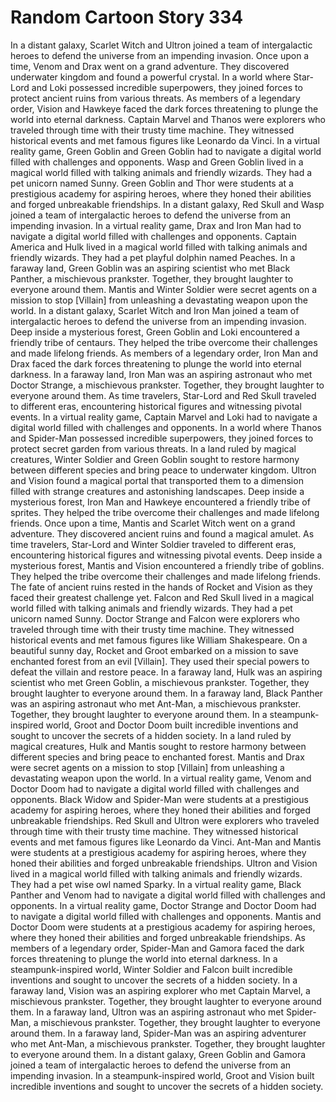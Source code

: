 # Random Cartoon Story 334

In a distant galaxy, Scarlet Witch and Ultron joined a team of intergalactic heroes to defend the universe from an impending invasion.
Once upon a time, Venom and Drax went on a grand adventure. They discovered underwater kingdom and found a powerful crystal.
In a world where Star-Lord and Loki possessed incredible superpowers, they joined forces to protect ancient ruins from various threats.
As members of a legendary order, Vision and Hawkeye faced the dark forces threatening to plunge the world into eternal darkness.
Captain Marvel and Thanos were explorers who traveled through time with their trusty time machine. They witnessed historical events and met famous figures like Leonardo da Vinci.
In a virtual reality game, Green Goblin and Green Goblin had to navigate a digital world filled with challenges and opponents.
Wasp and Green Goblin lived in a magical world filled with talking animals and friendly wizards. They had a pet unicorn named Sunny.
Green Goblin and Thor were students at a prestigious academy for aspiring heroes, where they honed their abilities and forged unbreakable friendships.
In a distant galaxy, Red Skull and Wasp joined a team of intergalactic heroes to defend the universe from an impending invasion.
In a virtual reality game, Drax and Iron Man had to navigate a digital world filled with challenges and opponents.
Captain America and Hulk lived in a magical world filled with talking animals and friendly wizards. They had a pet playful dolphin named Peaches.
In a faraway land, Green Goblin was an aspiring scientist who met Black Panther, a mischievous prankster. Together, they brought laughter to everyone around them.
Mantis and Winter Soldier were secret agents on a mission to stop [Villain] from unleashing a devastating weapon upon the world.
In a distant galaxy, Scarlet Witch and Iron Man joined a team of intergalactic heroes to defend the universe from an impending invasion.
Deep inside a mysterious forest, Green Goblin and Loki encountered a friendly tribe of centaurs. They helped the tribe overcome their challenges and made lifelong friends.
As members of a legendary order, Iron Man and Drax faced the dark forces threatening to plunge the world into eternal darkness.
In a faraway land, Iron Man was an aspiring astronaut who met Doctor Strange, a mischievous prankster. Together, they brought laughter to everyone around them.
As time travelers, Star-Lord and Red Skull traveled to different eras, encountering historical figures and witnessing pivotal events.
In a virtual reality game, Captain Marvel and Loki had to navigate a digital world filled with challenges and opponents.
In a world where Thanos and Spider-Man possessed incredible superpowers, they joined forces to protect secret garden from various threats.
In a land ruled by magical creatures, Winter Soldier and Green Goblin sought to restore harmony between different species and bring peace to underwater kingdom.
Ultron and Vision found a magical portal that transported them to a dimension filled with strange creatures and astonishing landscapes.
Deep inside a mysterious forest, Iron Man and Hawkeye encountered a friendly tribe of sprites. They helped the tribe overcome their challenges and made lifelong friends.
Once upon a time, Mantis and Scarlet Witch went on a grand adventure. They discovered ancient ruins and found a magical amulet.
As time travelers, Star-Lord and Winter Soldier traveled to different eras, encountering historical figures and witnessing pivotal events.
Deep inside a mysterious forest, Mantis and Vision encountered a friendly tribe of goblins. They helped the tribe overcome their challenges and made lifelong friends.
The fate of ancient ruins rested in the hands of Rocket and Vision as they faced their greatest challenge yet.
Falcon and Red Skull lived in a magical world filled with talking animals and friendly wizards. They had a pet unicorn named Sunny.
Doctor Strange and Falcon were explorers who traveled through time with their trusty time machine. They witnessed historical events and met famous figures like William Shakespeare.
On a beautiful sunny day, Rocket and Groot embarked on a mission to save enchanted forest from an evil [Villain]. They used their special powers to defeat the villain and restore peace.
In a faraway land, Hulk was an aspiring scientist who met Green Goblin, a mischievous prankster. Together, they brought laughter to everyone around them.
In a faraway land, Black Panther was an aspiring astronaut who met Ant-Man, a mischievous prankster. Together, they brought laughter to everyone around them.
In a steampunk-inspired world, Groot and Doctor Doom built incredible inventions and sought to uncover the secrets of a hidden society.
In a land ruled by magical creatures, Hulk and Mantis sought to restore harmony between different species and bring peace to enchanted forest.
Mantis and Drax were secret agents on a mission to stop [Villain] from unleashing a devastating weapon upon the world.
In a virtual reality game, Venom and Doctor Doom had to navigate a digital world filled with challenges and opponents.
Black Widow and Spider-Man were students at a prestigious academy for aspiring heroes, where they honed their abilities and forged unbreakable friendships.
Red Skull and Ultron were explorers who traveled through time with their trusty time machine. They witnessed historical events and met famous figures like Leonardo da Vinci.
Ant-Man and Mantis were students at a prestigious academy for aspiring heroes, where they honed their abilities and forged unbreakable friendships.
Ultron and Vision lived in a magical world filled with talking animals and friendly wizards. They had a pet wise owl named Sparky.
In a virtual reality game, Black Panther and Venom had to navigate a digital world filled with challenges and opponents.
In a virtual reality game, Doctor Strange and Doctor Doom had to navigate a digital world filled with challenges and opponents.
Mantis and Doctor Doom were students at a prestigious academy for aspiring heroes, where they honed their abilities and forged unbreakable friendships.
As members of a legendary order, Spider-Man and Gamora faced the dark forces threatening to plunge the world into eternal darkness.
In a steampunk-inspired world, Winter Soldier and Falcon built incredible inventions and sought to uncover the secrets of a hidden society.
In a faraway land, Vision was an aspiring explorer who met Captain Marvel, a mischievous prankster. Together, they brought laughter to everyone around them.
In a faraway land, Ultron was an aspiring astronaut who met Spider-Man, a mischievous prankster. Together, they brought laughter to everyone around them.
In a faraway land, Spider-Man was an aspiring adventurer who met Ant-Man, a mischievous prankster. Together, they brought laughter to everyone around them.
In a distant galaxy, Green Goblin and Gamora joined a team of intergalactic heroes to defend the universe from an impending invasion.
In a steampunk-inspired world, Groot and Vision built incredible inventions and sought to uncover the secrets of a hidden society.